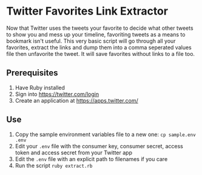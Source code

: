 # Twitter Favorites Link Extractor

Now that Twitter uses the tweets your favorite to decide what other tweets to show you and mess up your timeline, 
favoriting tweets as a means to bookmark isn't useful. This very basic script will go through all your favorites, 
extract the links and dump them into a comma seperated values file then unfavorite the tweet. It will save favorites 
without links to a file too.

## Prerequisites 

1. Have Ruby installed
2. Sign into https://twitter.com/login 
3. Create an application at https://apps.twitter.com/

## Use

1. Copy the sample environment variables file to a new one: `cp sample.env .env`
2. Edit your `.env` file with the consumer key, consumer secret, access token and access secret from your Twitter app
3. Edit the `.env` file with an explicit path to filenames if you care
4. Run the script `ruby extract.rb`
